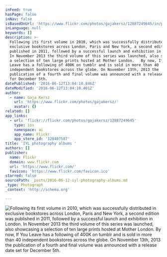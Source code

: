 ```yaml
---
inFeed: true
hasPage: false
inNav: false
isBasedOnUrl: 'https://www.flickr.com/photos/gajakersz/12887249645/in/photostream/'
inLanguage: null
keywords: []
description: >-
  Following its first volume in 2010, which was successfully distributed in
  exclusive bookstores across London, Paris and New York, a second edition was
  published in 2011, followed by a successful launch and exhibition in London.
  In November 2013 the third volume of this series was launched, also showcasing
  a selection of ten large prints hosted at Mother London.   By now, If You
  Leave has a following of 400K on tumblr and is sold in more than 40
  independent bookstores across the globe. On November 13th, 2013 the
  publication of a fourth and final volume was announced with a release date set
  for December 5th.
datePublished: '2016-06-12T13:04:10.846Z'
dateModified: '2016-06-12T13:04:10.401Z'
author:
  - name: Gaja Kersz
    url: 'https://www.flickr.com/photos/gajakersz/'
    avatar: {}
related: []
app_links:
  - url: 'flickr://flickr.com/photos/gajakersz/12887249645'
    type: ios
    namespace: ai
    app_name: Flickr
    app_store_id: '328407587'
title: 'IYL photography albums '
authors: []
publisher:
  name: Flickr
  domain: www.flickr.com
  url: 'https://www.flickr.com/'
  favicon: 'https://www.flickr.com/favicon.ico'
starred: false
sourcePath: _posts/2016-06-12-iyl-photography-albums.md
_type: Photograph
_context: 'http://schema.org'

---
```

![Following its first volume in 2010, which was successfully distributed in exclusive bookstores across London, Paris and New York, a second edition was published in 2011, followed by a successful launch and exhibition in London. In November 2013 the third volume of this series was launched, also showcasing a selection of ten large prints hosted at Mother London.   By now, If You Leave has a following of 400K on tumblr and is sold in more than 40 independent bookstores across the globe. On November 13th, 2013 the publication of a fourth and final volume was announced with a release date set for December 5th.](https://s3-us-west-2.amazonaws.com/the-grid-img/p/a6be0427f945c42aa38cd83f8d05c7aa4029cd3a.jpg)